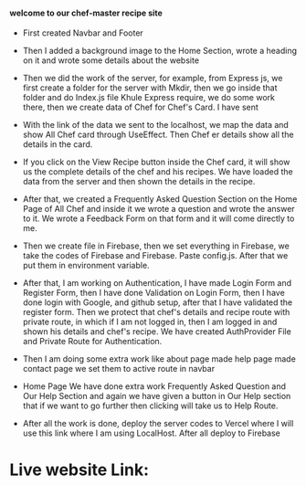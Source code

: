 #### welcome to our chef-master recipe site
- First created Navbar and Footer


- Then I added a background image to the Home Section, wrote a heading on it and wrote   some details about the website


- Then we did the work of the server, for example, from Express js, we first create a folder for the server with Mkdir, then we go inside that folder and do Index.js file Khule Express require, we do some work there, then we create data of Chef for Chef's Card. I have sent


- With the link of the data we sent to the localhost, we map the data and show All Chef card through UseEffect.
Then Chef er details show all the details in the card.



- If you click on the View Recipe button inside the Chef card, it will show us the complete details of the chef and his recipes. We have loaded the data from the server and then shown the details in the recipe.


- After that, we created a Frequently Asked Question Section on the Home Page of All Chef and inside it we wrote a question and wrote the answer to it. We wrote a Feedback Form on that form and it will come directly to me.


- Then we create file in Firebase, then we set everything in Firebase, we take the codes of Firebase and Firebase. Paste config.js. After that we put them in environment variable.


- After that, I am working on Authentication, I have made Login Form and Register Form, then I have done Validation on Login Form, then I have done login with Google, and github setup, after that I have validated the register form. Then we protect that chef's details and recipe route with private route, in which if I am not logged in, then I am logged in and shown his details and chef's recipe. We have created AuthProvider File and Private Route for Authentication.


- Then I am doing some extra work like about page made help page made contact page we set them to active route in navbar


- Home Page We have done extra work Frequently Asked Question and Our Help Section and again we have given a button in Our Help section that if we want to go further then clicking will take us to Help Route.



- After all the work is done, deploy the server codes to Vercel where I will use this link where I am using LocalHost. After all deploy to Firebase



# Live website Link:

